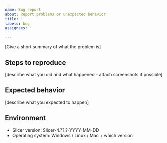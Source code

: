 ```yaml
---
name: Bug report
about: Report problems or unexpected behavior
title: ''
labels: bug
assignees: ''

---
```


[Give a short summary of what the problem is]

## Steps to reproduce

[describe what you did and what happened - attach screenshots if possible]

## Expected behavior

[describe what you expected to happen]

## Environment
- Slicer version: Slicer-4.??.?-YYYY-MM-DD
- Operating system: Windows / Linux / Mac + which version

